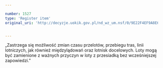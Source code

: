 ```yaml
---

number: 1527
type: 'Register item'
original_uri: 'http://decyzje.uokik.gov.pl/nd_wz_um.nsf/0/9E22F4EF9A8E6FB3C125750F003338AE?OpenDocument'


---
```


„Zastrzega się możliwość zmian czasu przelotów, przebiegu tras, linii lotniczych, jak również międzylądowań oraz lotnisk docelowych. Loty mogą być zamienione z ważnych przyczyn w loty z przesiadką bez wcześniejszej zapowiedzi.”
